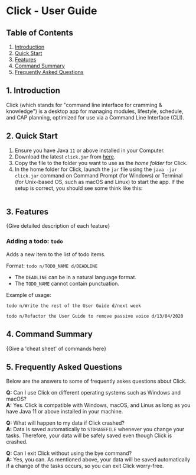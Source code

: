 # Click - User Guide

## Table of Contents

1. [Introduction](#1-introduction)
1. [Quick Start](#2-quick-start)
1. [Features](#3-features)
1. [Command Summary](#4-command-summary)
1. [Frequently Asked Questions](#5-frequently-asked-questions)

## 1. Introduction

Click (which stands for "command line interface for cramming & knowledge") is a desktop app for managing modules, lifestyle, schedule, and CAP planning, optimized for use via a Command Line Interface (CLI).

## 2. Quick Start

1. Ensure you have Java `11` or above installed in your Computer.
2. Download the latest `click.jar` from [here]().
3. Copy the file to the folder you want to use as the _home folder_ for Click.
4. In the home folder for Click, launch the `jar` file using the `java -jar click.jar` command on Command Prompt (for Windows) or Terminal (for Unix-based OS, such as macOS and Linux) to start the app. If the setup is correct, you should see some think like this:

```

```

## 3. Features 

{Give detailed description of each feature}

### Adding a todo: `todo`
Adds a new item to the list of todo items.

Format: `todo n/TODO_NAME d/DEADLINE`

* The `DEADLINE` can be in a natural language format.
* The `TODO_NAME` cannot contain punctuation.  

Example of usage: 

`todo n/Write the rest of the User Guide d/next week`

`todo n/Refactor the User Guide to remove passive voice d/13/04/2020`

## 4. Command Summary

{Give a 'cheat sheet' of commands here}


## 5. Frequently Asked Questions

Below are the answers to some of frequently askes questions about Click.

**Q:** Can I use Click on different operating systems such as Windows and macOS?\
**A:** Yes. Click is compatible with Windows, macOS, and Linus as long as you have Java 11 or above installed in your machine.

**Q:** What will happen to my data if Click crashed?\
**A:** Data is saved automatically to `STORAGEFILE` whenever you change your tasks. Therefore, your data will be safely saved even though Click is crashed.

**Q:** Can I exit Click without using the bye command?\
**A:** Yes, you can. As mentioned above, your data will be saved automatically if a change of the tasks occurs, so you can exit Click worry-free.


